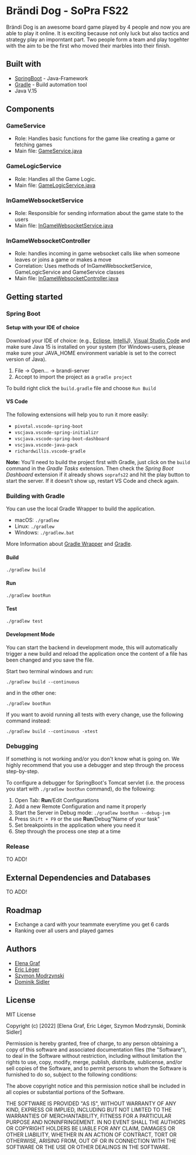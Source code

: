 # Brändi Dog - SoPra FS22
Brändi Dog is an awesome board game played by 4 people and now you are able to play it online. It is exciting because not only luck but also tactics and strategy play an imporntant part. Two people form a team and play togehter with the aim to be the first who moved their marbles into their finish.

## Built with
- [SpringBoot](https://spring.io/projects/spring-boot) - Java-Framework
- [Gradle](https://gradle.org) - Build automation tool
- Java V.15

## Components
### GameService
- Role: Handles basic functions for the game like creating a game or fetching games
- Main file: [GameService.java](https://github.com/sopra-fs22-group-29/brandi-server/blob/master/src/main/java/ch/uzh/ifi/hase/soprafs22/service/GameService.java)

### GameLogicService
- Role: Handles all the Game Logic.
- Main file: [GameLogicService.java](https://github.com/sopra-fs22-group-29/brandi-server/blob/master/src/main/java/ch/uzh/ifi/hase/soprafs22/service/GameLogicService.java)

### InGameWebsocketService
- Role: Responsible for sending information about the game state to the users
- Main file: [InGameWebsocketService.java](https://github.com/sopra-fs22-group-29/brandi-server/blob/master/src/main/java/ch/uzh/ifi/hase/soprafs22/service/InGameWebsocketService.java)

### InGameWebsocketController
- Role: handles incoming in game websocket calls like when someone leaves or joins a game or makes a move
- Correlation: Uses methods of InGameWebsocketService, GameLogicService and GameService classes
- Main file: [InGameWebsocketController.java](https://github.com/sopra-fs22-group-29/brandi-server/blob/master/src/main/java/ch/uzh/ifi/hase/soprafs22/controller/InGameWebsocketController.java)


## Getting started
### Spring Boot

#### Setup with your IDE of choice

Download your IDE of choice: (e.g., [Eclipse](http://www.eclipse.org/downloads/), [IntelliJ](https://www.jetbrains.com/idea/download/)), [Visual Studio Code](https://code.visualstudio.com/) and make sure Java 15 is installed on your system (for Windows-users, please make sure your JAVA_HOME environment variable is set to the correct version of Java).

1. File -> Open... -> brandi-server
2. Accept to import the project as a `gradle project`

To build right click the `build.gradle` file and choose `Run Build`

#### VS Code
The following extensions will help you to run it more easily:
-   `pivotal.vscode-spring-boot`
-   `vscjava.vscode-spring-initializr`
-   `vscjava.vscode-spring-boot-dashboard`
-   `vscjava.vscode-java-pack`
-   `richardwillis.vscode-gradle`

**Note:** You'll need to build the project first with Gradle, just click on the `build` command in the _Gradle Tasks_ extension. Then check the _Spring Boot Dashboard_ extension if it already shows `soprafs22` and hit the play button to start the server. If it doesn't show up, restart VS Code and check again.

### Building with Gradle

You can use the local Gradle Wrapper to build the application.
-   macOS: `./gradlew`
-   Linux: `./gradlew`
-   Windows: `./gradlew.bat`

More Information about [Gradle Wrapper](https://docs.gradle.org/current/userguide/gradle_wrapper.html) and [Gradle](https://gradle.org/docs/).

#### Build

```bash
./gradlew build
```

#### Run

```bash
./gradlew bootRun
```

#### Test

```bash
./gradlew test
```

#### Development Mode

You can start the backend in development mode, this will automatically trigger a new build and reload the application
once the content of a file has been changed and you save the file.

Start two terminal windows and run:

`./gradlew build --continuous`

and in the other one:

`./gradlew bootRun`

If you want to avoid running all tests with every change, use the following command instead:

`./gradlew build --continuous -xtest`


### Debugging

If something is not working and/or you don't know what is going on. We highly recommend that you use a debugger and step
through the process step-by-step.

To configure a debugger for SpringBoot's Tomcat servlet (i.e. the process you start with `./gradlew bootRun` command),
do the following:

1. Open Tab: **Run**/Edit Configurations
2. Add a new Remote Configuration and name it properly
3. Start the Server in Debug mode: `./gradlew bootRun --debug-jvm`
4. Press `Shift + F9` or the use **Run**/Debug"Name of your task"
5. Set breakpoints in the application where you need it
6. Step through the process one step at a time

### Release
TO ADD!

## External Dependencies and Databases
TO ADD!

## Roadmap
- Exchange a card with your teammate everytime you get 6 cards
- Ranking over all users and played games

## Authors
- [Elena Graf](https://github.com/ElenaGrafUZH)
- [Eric Léger](https://github.com/EriCreator)
- [Szymon Modrzynski](https://github.com/shmnrr)
- [Dominik Sidler](https://github.com/SidlerD)

## License
MIT License

Copyright (c) [2022] [Elena Graf, Eric Léger, Szymon Modrzynski, Dominik Sidler]

Permission is hereby granted, free of charge, to any person obtaining a copy
of this software and associated documentation files (the "Software"), to deal
in the Software without restriction, including without limitation the rights
to use, copy, modify, merge, publish, distribute, sublicense, and/or sell
copies of the Software, and to permit persons to whom the Software is
furnished to do so, subject to the following conditions:

The above copyright notice and this permission notice shall be included in all
copies or substantial portions of the Software.

THE SOFTWARE IS PROVIDED "AS IS", WITHOUT WARRANTY OF ANY KIND, EXPRESS OR
IMPLIED, INCLUDING BUT NOT LIMITED TO THE WARRANTIES OF MERCHANTABILITY,
FITNESS FOR A PARTICULAR PURPOSE AND NONINFRINGEMENT. IN NO EVENT SHALL THE
AUTHORS OR COPYRIGHT HOLDERS BE LIABLE FOR ANY CLAIM, DAMAGES OR OTHER
LIABILITY, WHETHER IN AN ACTION OF CONTRACT, TORT OR OTHERWISE, ARISING FROM,
OUT OF OR IN CONNECTION WITH THE SOFTWARE OR THE USE OR OTHER DEALINGS IN THE
SOFTWARE.

